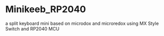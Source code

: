 # Minikeeb_RP2040
a split keyboard mini based on microdox and microredox using MX Style Switch and RP2040 MCU
